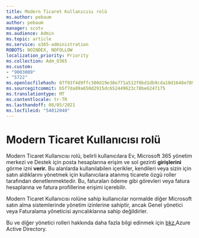 ```yaml
---
title: Modern Ticaret Kullanıcısı rolü
ms.author: pebaum
author: pebaum
manager: scotv
ms.audience: Admin
ms.topic: article
ms.service: o365-administration
ROBOTS: NOINDEX, NOFOLLOW
localization_priority: Priority
ms.collection: Adm_O365
ms.custom:
- "9003009"
- "5722"
ms.openlocfilehash: 07f93f4d9ffc300d19e38e771a512f0bd1db9cda10d1648e789917d85a1a39df
ms.sourcegitcommit: b5f7da89a650d2915dc652449623c78be6247175
ms.translationtype: MT
ms.contentlocale: tr-TR
ms.lasthandoff: 08/05/2021
ms.locfileid: "54012040"
---
```

# <a name="modern-commerce-user-role"></a>Modern Ticaret Kullanıcısı rolü

Modern Ticaret Kullanıcısı rolü, belirli kullanıcılara Ev, Microsoft 365 yönetim merkezi ve Destek için posta hesaplarına erişim ve sol gezinti **girişlerini** görme izni **verir.** Bu alanlarda kullanılabilen içerikler, kendileri veya sizin için satın aldıklarını yönetmek için kullanıcılara atanmış ticarete özgü roller tarafından denetlenmektedir. Bu, faturaları ödeme gibi görevleri veya fatura hesaplarına ve fatura profillerine erişimi içerebilir.

Modern Ticaret Kullanıcısı rolüne sahip kullanıcılar normalde diğer Microsoft satın alma sistemlerinde yönetim izinlerine sahiptir, ancak Genel yönetici veya Faturalama yöneticisi ayrıcalıklarına sahip değildirler.

Bu ve diğer yönetici rolleri hakkında daha fazla bilgi edinmek için [bkz.](https://docs.microsoft.com/azure/active-directory/users-groups-roles/directory-assign-admin-roles#modern-commerce-administrator)Azure Active Directory.